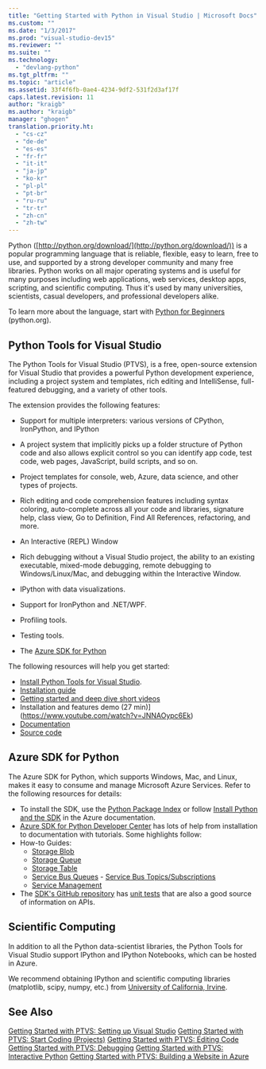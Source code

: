 ```yaml
---
title: "Getting Started with Python in Visual Studio | Microsoft Docs"
ms.custom: ""
ms.date: "1/3/2017"
ms.prod: "visual-studio-dev15"
ms.reviewer: ""
ms.suite: ""
ms.technology:
  - "devlang-python"
ms.tgt_pltfrm: ""
ms.topic: "article"
ms.assetid: 33f4f6fb-0ae4-4234-9df2-531f2d3af17f
caps.latest.revision: 11
author: "kraigb"
ms.author: "kraigb"
manager: "ghogen"
translation.priority.ht:
  - "cs-cz"
  - "de-de"
  - "es-es"
  - "fr-fr"
  - "it-it"
  - "ja-jp"
  - "ko-kr"
  - "pl-pl"
  - "pt-br"
  - "ru-ru"
  - "tr-tr"
  - "zh-cn"
  - "zh-tw"
---
```


Python ([http://python.org/download/](http://python.org/download/)) is a popular programming language that is reliable, flexible, easy to learn, free to use, and supported by a strong developer community and many free libraries. Python works on all major operating systems and is useful for many purposes including web applications, web services, desktop apps, scripting, and scientific computing. Thus it's used by many universities, scientists, casual developers, and professional developers alike.

To learn more about the language, start with [Python for Beginners](https://www.python.org/about/gettingstarted/) (python.org).

## Python Tools for Visual Studio

The Python Tools for Visual Studio (PTVS), is a free, open-source extension for Visual Studio that provides a powerful Python development experience, including a project system and templates, rich editing and IntelliSense, full-featured debugging, and a variety of other tools.

The extension provides the following features:

- Support for multiple interpreters: various versions of CPython, IronPython, and IPython
- A project system that implicitly picks up a folder structure of Python code and also allows explicit control so you can identify app code, test code, web pages, JavaScript, build scripts, and so on.
- Project templates for console, web, Azure, data science, and other types of projects.
- Rich editing and code comprehension features including syntax coloring, auto-complete  across all your code and libraries, signature help, class view, Go to Definition, Find All References, refactoring, and more.
- An Interactive (REPL) Window
- Rich debugging without a Visual Studio project, the ability to an existing executable, mixed-mode debugging, remote debugging to Windows/Linux/Mac, and debugging within the Interactive Window.

- IPython with data visualizations.
- Support for IronPython and .NET/WPF.
- Profiling tools.
- Testing tools.
- The [Azure SDK for Python](#azure-sdk-for-python)

The following resources will help you get started:

- [Install Python Tools for Visual Studio](https://www.visualstudio.com/vs/python/).
- [Installation guide](https://github.com/Microsoft/PTVS/wiki/PTVS-Installation)
- [Getting started and deep dive short videos](https://www.youtube.com/playlist?list=PLReL099Y5nRdLgGAdrb_YeTdEnd23s6Ff)
- Installation and features demo (27 min)](https://www.youtube.com/watch?v=JNNAOypc6Ek)
- [Documentation](https://github.com/Microsoft/PTVS/wiki)
- [Source code](https://github.com/Microsoft/ptvs)


## Azure SDK for Python

The Azure SDK for Python, which supports Windows, Mac, and Linux, makes it easy to consume and manage Microsoft Azure Services. Refer to the following resources for details:

- To install the SDK, use the [Python Package Index](https://pypi.python.org/pypi/azure) or follow [Install Python and the SDK](https://azure.microsoft.com/documentation/articles/python-how-to-install/) in the Azure documentation.
- [Azure SDK for Python Developer Center](http://azure.microsoft.com/en-us/develop/python/) has lots of help from installation to documentation with tutorials.  Some highlights follow:
- How-to Guides:
  - [Storage Blob](http://azure.microsoft.com/en-us/develop/python/how-to-guides/blob-service/)
  - [Storage Queue](http://azure.microsoft.com/en-us/develop/python/how-to-guides/queue-service/)
  - [Storage Table](http://azure.microsoft.com/en-us/develop/python/how-to-guides/table-service/)
  - [Service Bus Queues](http://azure.microsoft.com/en-us/develop/python/how-to-guides/service-bus-queues/)   - [Service Bus Topics/Subscriptions](http://azure.microsoft.com/en-us/develop/python/how-to-guides/service-bus-topics/)
  - [Service Management](http://azure.microsoft.com/en-us/develop/python/how-to-guides/service-management/)
- The [SDK's GitHub repository](https://github.com/Azure/azure-sdk-for-python) has [unit tests](https://github.com/Azure/azure-sdk-for-python/tree/master/azure-mgmt/tests) that are also a good source of information on APIs.


## Scientific Computing
In addition to all the Python data-scientist libraries, the Python Tools for Visual Studio support IPython and IPython Notebooks, which can be hosted in Azure.

We recommend obtaining IPython and scientific computing libraries (matplotlib, scipy, numpy, etc.) from [University of California, Irvine](http://www.lfd.uci.edu/~gohlke/pythonlibs/#scipy-stack).

## See Also
 [Getting Started with PTVS: Setting up Visual Studio](../python/getting-started-with-ptvs-setting-up-visual-studio.md)
 [Getting Started with PTVS: Start Coding (Projects)](../python/getting-started-with-ptvs-start-coding-projects.md)
 [Getting Started with PTVS: Editing Code](../python/getting-started-with-ptvs-editing-code.md)
 [Getting Started with PTVS: Debugging](../python/getting-started-with-ptvs-debugging.md)
 [Getting Started with PTVS: Interactive Python](../python/getting-started-with-ptvs-interactive-python.md)
 [Getting Started with PTVS: Building a Website in Azure](../python/getting-started-with-ptvs-building-a-website-in-azure.md)